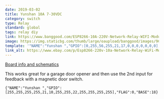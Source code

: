 ```yaml
---
date: 2019-03-02
title: Yunshan 10A 7-30VDC
category: switch
type: Relay
standard: global
tags: relay diy
link: https://www.banggood.com/ESP8266-10A-220V-Network-Relay-WIFI-Module-Input-DC-7V30V-p-1089200.html
image: https://img.staticbg.com/thumb/large/oaupload/banggood/images/9C/4F/be1cc42e-0a08-4a00-b097-8c001600f677.JPG
template: '"NAME":"Yunshan ","GPIO":[0,255,56,255,21,17,0,0,0,0,0,0,0],"FLAG":0,"BASE":33'
link_alt: https://www.ebay.com/p/Esp8266-220v-10a-Network-Relay-WiFi-Module/1369583381
---
```

[Board info and schematics](https://ucexperiment.wordpress.com/2016/12/18/yunshan-esp8266-250v-15a-acdc-network-wifi-relay-module/)

This works great for a garage door opener and then use the 2nd input for feedback with a magnetic door switch.

```
{"NAME":"Yunshan ","GPIO":[255,255,255,255,21,10,255,255,22,255,255,255,255],"FLAG":0,"BASE":18}
```

